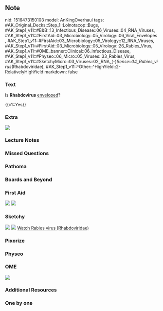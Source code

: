 ## Note
nid: 1516473150103
model: AnKingOverhaul
tags: #AK_Original_Decks::Step_1::Lolnotacop::Bugs, #AK_Step1_v11::#B&B::13_Infectious_Disease::06_Viruses::04_RNA_Viruses, #AK_Step1_v11::#FirstAid::03_Microbiology::05_Virology::06_Viral_Envelopes, #AK_Step1_v11::#FirstAid::03_Microbiology::05_Virology::12_RNA_Viruses, #AK_Step1_v11::#FirstAid::03_Microbiology::05_Virology::26_Rabies_Virus, #AK_Step1_v11::#OME_banner::Clinical::06_Infectious_Disease, #AK_Step1_v11::#Physeo::06_Micro::05_Viruses::33_Rabies_Virus, #AK_Step1_v11::#SketchyMicro::03_Viruses::02_RNA_(-)_Sense::04_Rabies_virus_(Rhabdoviridae), #AK_Step1_v11::^Other::^HighYield::2-RelativelyHighYield
markdown: false

### Text
Is <b>Rhabdovirus</b> <u>enveloped</u>?
<div>
  {{c1::Yes}}
</div>

### Extra
<img src="paste-2280627634651.jpg">

### Lecture Notes


### Missed Questions


### Pathoma


### Boards and Beyond


### First Aid
<img src="tmpz4djmf2m.png"> <img src="tmpgnode76v.png">

### Sketchy
<img src="paste-17093969838083.jpg"> <img src=
"paste-93fb329e9914d33770bcde9ec133e689364a743a.png"> <a href=
"https://dashboard.sketchy.com/study/medical/courses/medical-microbiology/units/medical-microbiology-viruses/videos/medical-microbiology-viruses-rna-viruses-negative-sense-rabies-virus-rhabdoviridae?utm_source=anki&utm_medium=partnership&utm_campaign=february_update&utm_content=medical">
Watch Rabies virus (Rhabdoviridae)</a>

### Pixorize


### Physeo


### OME
<div class="ome-widget">
  <a href=
  "https://onlinemeded.org/spa/infectious-disease?ref=anki"><img src="_OME_AnkiFlashcards_Topic_5.png"></a>
</div>

### Additional Resources


### One by one

